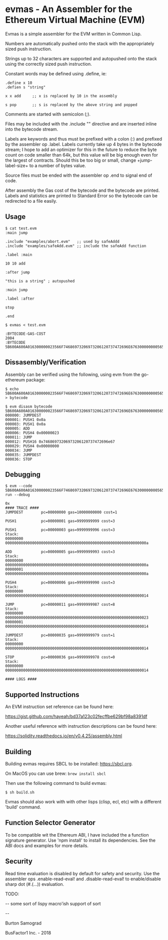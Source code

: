 evmas - An Assembler for the Ethereum Virtual Machine (EVM)
==

Evmas is a simple assembler for the EVM written in Common Lisp.

Numbers are automatically pushed onto the stack with the appropriately
sized push instruction.

Strings up to 32 characters are supported and autopushed onto the
stack using the correctly sized push instruction.

Constant words may be defined using .define, ie:

	.define x 10
	.defien s "string"

	x x add		;; x is replaced by 10 in the assembly

	s pop		;; s is replaced by the above string and popped

Comments are started with semicolon (;).

Files may be included with the .include "<filename>" directive and are
inserted inline into the bytecode stream.

Labels are keywords and thus must be prefixed with a colon (:) and
prefixed by the assembler op .label.  Labels currently take up 4 bytes
in the bytecode stream; I hope to add an optimizer for this in the
future to reduce the byte count on code smaller than 64k, but this
value will be big enough even for the largest of contracts.  Should
this be too big or small, change +jump-label-size+ to a number of
bytes value.

Source files must be ended with the assembler op .end to signal end of
code.

After assembly the Gas cost of the bytecode and the bytecode are
printed. Labels and statistics are printed to Standard Error so the
bytecode can be redirected to a file easily.

Usage
--

```
$ cat test.evm
:main jump

.include "examples/abort.evm" 	;; used by safeAddd
.include "examples/safeAdd.evm"	;; include the safeAdd function
	
.label :main

10 10 add

:after jump

"this is a string" ; autopushed

:main jump

.label :after

stop

.end

$ evmas < test.evm

:BYTECODE-GAS-COST 
2004 
:BYTECODE 
5B600A600A016300000023566F74686973206973206120737472696E676300000000565B00
```

Dissasembly/Verification
--

Assembly can be verified using the following, using evm from the go-ethereum package:

```
$ echo 5B600A600A016300000023566F74686973206973206120737472696E676300000000565B00 > bytecode

$ evm disasm bytecode
5B600A600A016300000023566F74686973206973206120737472696E676300000000565B00
000000: JUMPDEST
000001: PUSH1 0x0a
000003: PUSH1 0x0a
000005: ADD
000006: PUSH4 0x00000023
000011: JUMP
000012: PUSH16 0x74686973206973206120737472696e67
000029: PUSH4 0x00000000
000034: JUMP
000035: JUMPDEST
000036: STOP
```

Debugging
--

```
$ evm --code 5B600A600A016300000023566F74686973206973206120737472696E676300000000565B00 run --debug

0x
#### TRACE ####
JUMPDEST        pc=00000000 gas=10000000000 cost=1

PUSH1           pc=00000001 gas=9999999999 cost=3

PUSH1           pc=00000003 gas=9999999996 cost=3
Stack:
00000000  000000000000000000000000000000000000000000000000000000000000000a

ADD             pc=00000005 gas=9999999993 cost=3
Stack:
00000000  000000000000000000000000000000000000000000000000000000000000000a
00000001  000000000000000000000000000000000000000000000000000000000000000a

PUSH4           pc=00000006 gas=9999999990 cost=3
Stack:
00000000  0000000000000000000000000000000000000000000000000000000000000014

JUMP            pc=00000011 gas=9999999987 cost=8
Stack:
00000000  0000000000000000000000000000000000000000000000000000000000000023
00000001  0000000000000000000000000000000000000000000000000000000000000014

JUMPDEST        pc=00000035 gas=9999999979 cost=1
Stack:
00000000  0000000000000000000000000000000000000000000000000000000000000014

STOP            pc=00000036 gas=9999999978 cost=0
Stack:
00000000  0000000000000000000000000000000000000000000000000000000000000014

#### LOGS ####
```

Supported Instructions
--

An EVM instruction set reference can be found here:

https://gist.github.com/hayeah/bd37a123c02fecffbe629bf98a8391df

Another useful reference with instruction descriptions can be found here:

https://solidity.readthedocs.io/en/v0.4.25/assembly.html


Building
--

Building evmas requires SBCL to be installed: https://sbcl.org.

On MacOS you can use brew: ```brew install sbcl```

Then use the following command to build evmas:	

```
$ sh build.sh
```

Evmas should also work with with other lisps (clisp, ecl, etc) with a
different 'build' command.

Function Selector Generator
--

To be compatible wit the Ethereum ABI, I have included the a function
signature generator.  Use 'npm install' to install its dependencies.
See the ABI docs and examples for more details.

Security
--

Read time evaluation is disabled by default for safety and security.
Use the assembler ops .enable-read-eval! and .disable-read-eval! to
enable/disable sharp dot (#.(...)) evaluation.

TODO:

-- some sort of lispy macro'ish support of sort

--

Burton Samograd

BusFactor1 Inc. - 2018
